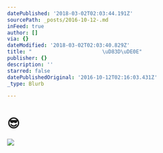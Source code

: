 ```yaml
---
datePublished: '2018-03-02T02:03:44.191Z'
sourcePath: _posts/2016-10-12-.md
inFeed: true
author: []
via: {}
dateModified: '2018-03-02T02:03:40.829Z'
title: "                       \uD83D\uDE0E"
publisher: {}
description: ''
starred: false
datePublishedOriginal: '2016-10-12T02:16:03.431Z'
_type: Blurb

---
```

# 😎
![](https://the-grid-user-content.s3-us-west-2.amazonaws.com/bb725ec9-8c6b-45da-8f77-7818fbb1b210.jpg)